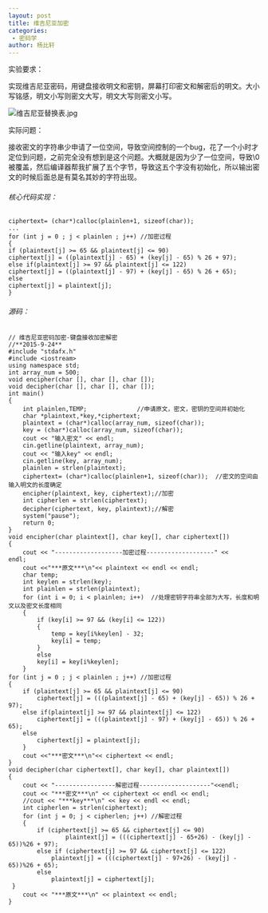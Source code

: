```yaml
---
layout: post
title: 维吉尼亚加密
categories: 
 - 密码学
author: 杨比轩
---
```


实验要求：

实现维吉尼亚密码，用键盘接收明文和密钥，屏幕打印密文和解密后的明文。大小写铭感，明文小写则密文大写，明文大写则密文小写。

![维吉尼亚替换表.jpg](http://upload-images.jianshu.io/upload_images/1156415-86c5eafb1936546f.jpg?imageMogr2/auto-orient/strip%7CimageView2/2/w/1240)

实际问题：

接收密文的字符串少申请了一位空间，导致空间控制的一个bug，花了一个小时才定位到问题，之前完全没有想到是这个问题。大概就是因为少了一位空间，导致\0被覆盖，然后编译器帮我扩展了五个字节，导致这五个字没有初始化，所以输出密文的时候后面总是有莫名其妙的字符出现。

###### 核心代码实现：

    ciphertext= (char*)calloc(plainlen+1, sizeof(char));
    ...
    for (int j = 0 ; j < plainlen ; j++) //加密过程
    {
    if (plaintext[j] >= 65 && plaintext[j] <= 90)
    ciphertext[j] = ((plaintext[j] - 65) + (key[j] - 65) % 26 + 97);
    else if(plaintext[j] >= 97 && plaintext[j] <= 122)
    ciphertext[j] = ((plaintext[j] - 97) + (key[j] - 65) % 26 + 65);
    else
    ciphertext[j] = plaintext[j];
    }

###### 源码：

    // 维吉尼亚密码加密-键盘接收加密解密
    //**2015-9-24**
    #include "stdafx.h"
    #include <iostream>
    using namespace std;
    int array_num = 500;
    void encipher(char [], char [], char []);
    void decipher(char [], char [], char []);
    int main()
    {
        int plainlen,TEMP;              //申请原文，密文，密钥的空间并初始化
        char *plaintext,*key,*ciphertext;
        plaintext = (char*)calloc(array_num, sizeof(char));
        key = (char*)calloc(array_num, sizeof(char));
        cout << "输入密文" << endl;
        cin.getline(plaintext, array_num);
        cout << "输入key" << endl;
        cin.getline(key, array_num);
        plainlen = strlen(plaintext);
        ciphertext= (char*)calloc(plainlen+1, sizeof(char));  //密文的空间由输入明文的长度确定
        encipher(plaintext, key, ciphertext);//加密
        int cipherlen = strlen(ciphertext);
        decipher(ciphertext, key, plaintext);//解密
        system("pause");
        return 0;
    }
    void encipher(char plaintext[], char key[], char ciphertext[])
    {
        cout << "-------------------加密过程-------------------" <<           endl;
        cout <<"***原文***\n"<< plaintext << endl << endl;
        char temp;
        int keylen = strlen(key);
        int plainlen = strlen(plaintext);
        for (int i = 0; i < plainlen; i++)  //处理密钥字符串全部为大写，长度和明文以及密文长度相同
        {
            if (key[i] >= 97 && (key[i] <= 122))
            {
                temp = key[i%keylen] - 32;
                key[i] = temp;
            }
            else
            key[i] = key[i%keylen];
        }
    for (int j = 0 ; j < plainlen ; j++) //加密过程
    {
        if (plaintext[j] >= 65 && plaintext[j] <= 90)
            ciphertext[j] = (((plaintext[j] - 65) + (key[j] - 65)) % 26 + 97);
        else if(plaintext[j] >= 97 && plaintext[j] <= 122)
            ciphertext[j] = (((plaintext[j] - 97) + (key[j] - 65)) % 26 + 65);
        else
            ciphertext[j] = plaintext[j];
        }
        cout <<"***密文***\n"<< ciphertext << endl;
    }
    void decipher(char ciphertext[], char key[], char plaintext[])
    {
        cout << "-----------------解密过程--------------------"<<endl;
        cout << "***密文***\n" << ciphertext << endl << endl;
        //cout << "***key***\n" << key << endl << endl;
        int cipherlen = strlen(ciphertext);
        for (int j = 0; j < cipherlen; j++) //解密过程
        {
            if (ciphertext[j] >= 65 && ciphertext[j] <= 90)
                    plaintext[j] = (((ciphertext[j] - 65+26) - (key[j] - 65))%26 + 97);
            else if (ciphertext[j] >= 97 && ciphertext[j] <= 122)
                plaintext[j] = (((ciphertext[j] - 97+26) - (key[j] - 65))%26 + 65);
            else
                plaintext[j] = ciphertext[j];
     }
        cout << "***原文***\n" << plaintext << endl;
    }
